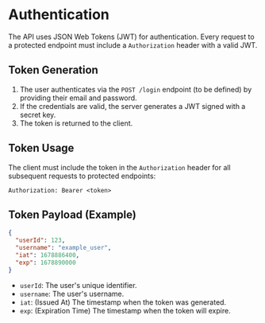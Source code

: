 # Authentication

The API uses JSON Web Tokens (JWT) for authentication. Every request to a protected endpoint must include a `Authorization` header with a valid JWT.

## Token Generation

1.  The user authenticates via the `POST /login` endpoint (to be defined) by providing their email and password.
2.  If the credentials are valid, the server generates a JWT signed with a secret key.
3.  The token is returned to the client.

## Token Usage

The client must include the token in the `Authorization` header for all subsequent requests to protected endpoints:

```
Authorization: Bearer <token>
```

## Token Payload (Example)

```json
{
  "userId": 123,
  "username": "example_user",
  "iat": 1678886400,
  "exp": 1678890000
}
```
- `userId`: The user's unique identifier.
- `username`: The user's username.
- `iat`: (Issued At) The timestamp when the token was generated.
- `exp`: (Expiration Time) The timestamp when the token will expire.
